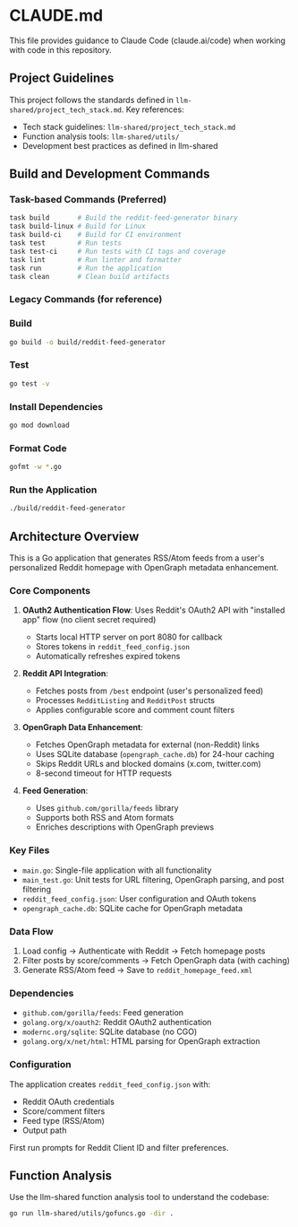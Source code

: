 # CLAUDE.md

This file provides guidance to Claude Code (claude.ai/code) when working with code in this repository.

## Project Guidelines

This project follows the standards defined in `llm-shared/project_tech_stack.md`. Key references:
- Tech stack guidelines: `llm-shared/project_tech_stack.md`
- Function analysis tools: `llm-shared/utils/`
- Development best practices as defined in llm-shared

## Build and Development Commands

### Task-based Commands (Preferred)
```bash
task build       # Build the reddit-feed-generator binary
task build-linux # Build for Linux
task build-ci    # Build for CI environment
task test        # Run tests
task test-ci     # Run tests with CI tags and coverage
task lint        # Run linter and formatter
task run         # Run the application
task clean       # Clean build artifacts
```

### Legacy Commands (for reference)

### Build

```bash
go build -o build/reddit-feed-generator
```

### Test

```bash
go test -v
```

### Install Dependencies

```bash
go mod download
```

### Format Code

```bash
gofmt -w *.go
```

### Run the Application

```bash
./build/reddit-feed-generator
```

## Architecture Overview

This is a Go application that generates RSS/Atom feeds from a user's personalized Reddit homepage with OpenGraph metadata enhancement.

### Core Components

1. **OAuth2 Authentication Flow**: Uses Reddit's OAuth2 API with "installed app" flow (no client secret required)

   - Starts local HTTP server on port 8080 for callback
   - Stores tokens in `reddit_feed_config.json`
   - Automatically refreshes expired tokens

2. **Reddit API Integration**:

   - Fetches posts from `/best` endpoint (user's personalized feed)
   - Processes `RedditListing` and `RedditPost` structs
   - Applies configurable score and comment count filters

3. **OpenGraph Data Enhancement**:

   - Fetches OpenGraph metadata for external (non-Reddit) links
   - Uses SQLite database (`opengraph_cache.db`) for 24-hour caching
   - Skips Reddit URLs and blocked domains (x.com, twitter.com)
   - 8-second timeout for HTTP requests

4. **Feed Generation**:
   - Uses `github.com/gorilla/feeds` library
   - Supports both RSS and Atom formats
   - Enriches descriptions with OpenGraph previews

### Key Files

- `main.go`: Single-file application with all functionality
- `main_test.go`: Unit tests for URL filtering, OpenGraph parsing, and post filtering
- `reddit_feed_config.json`: User configuration and OAuth tokens
- `opengraph_cache.db`: SQLite cache for OpenGraph metadata

### Data Flow

1. Load config → Authenticate with Reddit → Fetch homepage posts
2. Filter posts by score/comments → Fetch OpenGraph data (with caching)
3. Generate RSS/Atom feed → Save to `reddit_homepage_feed.xml`

### Dependencies

- `github.com/gorilla/feeds`: Feed generation
- `golang.org/x/oauth2`: Reddit OAuth2 authentication
- `modernc.org/sqlite`: SQLite database (no CGO)
- `golang.org/x/net/html`: HTML parsing for OpenGraph extraction

### Configuration

The application creates `reddit_feed_config.json` with:

- Reddit OAuth credentials
- Score/comment filters
- Feed type (RSS/Atom)
- Output path

First run prompts for Reddit Client ID and filter preferences.

## Function Analysis

Use the llm-shared function analysis tool to understand the codebase:
```bash
go run llm-shared/utils/gofuncs.go -dir .
```
